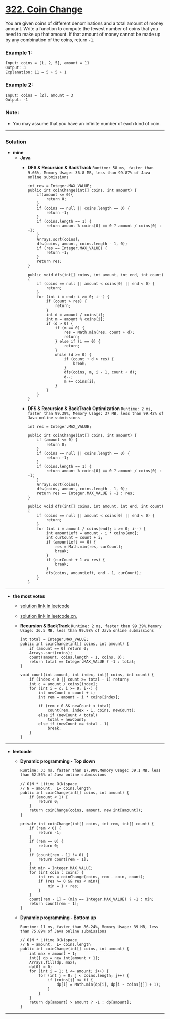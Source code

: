 # [322. Coin Change](https://leetcode.com/problems/coin-change/)

You are given coins of different denominations and a total amount of money amount. Write a function to compute the fewest number of coins that you need to make up that amount. If that amount of money cannot be made up by any combination of the coins, return `-1`.

### Example 1:
```
Input: coins = [1, 2, 5], amount = 11
Output: 3 
Explanation: 11 = 5 + 5 + 1
```

### Example 2:
```
Input: coins = [2], amount = 3
Output: -1
```

### Note:
* You may assume that you have an infinite number of each kind of coin.

---

### Solution
* **mine**
  * **Java**
    * **DFS & Recursion & BackTrack** `Runtime: 58 ms, faster than 9.66%, Memory Usage: 36.8 MB, less than 99.87% of Java online submissions`
      ```
      int res = Integer.MAX_VALUE;
      public int coinChange(int[] coins, int amount) {
          if(amount <= 0){
              return 0;
          }
          if (coins == null || coins.length == 0) {
              return -1;
          }
          if (coins.length == 1) {
              return amount % coins[0] == 0 ? amount / coins[0] : -1;
          }
          Arrays.sort(coins);
          dfs(coins, amount, coins.length - 1, 0);
          if (res == Integer.MAX_VALUE) {
              return -1;
          }
          return res;
      }

      public void dfs(int[] coins, int amount, int end, int count) {
          if (coins == null || amount < coins[0] || end < 0) {
              return;
          }
          for (int i = end; i >= 0; i--) {
              if (count > res) {
                  return;
              }
              int d = amount / coins[i];
              int m = amount % coins[i];
              if (d > 0) {
                  if (m == 0) {
                      res = Math.min(res, count + d);
                      return;
                  } else if (i == 0) {
                      return;
                  }
                  while (d >= 0) {
                      if (count + d > res) {
                          break;
                      }
                      dfs(coins, m, i - 1, count + d);
                      d--;
                      m += coins[i];
                  }
              }
          }
      }
      ```
      
    * **DFS & Recursion & BackTrack Optimization** `Runtime: 2 ms, faster than 99.39%, Memory Usage: 37 MB, less than 99.42% of Java online submissions`
      ```
      int res = Integer.MAX_VALUE;

      public int coinChange(int[] coins, int amount) {
          if (amount <= 0) {
              return 0;
          }
          if (coins == null || coins.length == 0) {
              return -1;
          }
          if (coins.length == 1) {
              return amount % coins[0] == 0 ? amount / coins[0] : -1;
          }
          Arrays.sort(coins);
          dfs(coins, amount, coins.length - 1, 0);
          return res == Integer.MAX_VALUE ? -1 : res;
      }

      public void dfs(int[] coins, int amount, int end, int count) {
          if (coins == null || amount < coins[0] || end < 0) {
              return;
          }
          for (int i = amount / coins[end]; i >= 0; i--) {
              int amountLeft = amount - i * coins[end];
              int curCount = count + i;
              if (amountLeft == 0) {
                  res = Math.min(res, curCount);
                  break;
              }
              if (curCount + 1 >= res) {
                  break;
              }
              dfs(coins, amountLeft, end - 1, curCount);
          }
      }
      ```
  
---

* **the most votes**

  * [solution link in leetcode](https://leetcode.com/problems/coin-change/discuss/77438/Java-recursive-solution-3ms)
  * [solution link in leetcode.cn](https://leetcode-cn.com/problems/coin-change/solution/dfsjian-zhi-2ms-ji-bai-100bi-dphuan-kuai-by-iejepw/), 

  * **Recursion & BackTrack** `Runtime: 2 ms, faster than 99.39%,Memory Usage: 36.5 MB, less than 99.98% of Java online submissions`
    ```
    int total = Integer.MAX_VALUE;
    public int coinChange(int[] coins, int amount) {
        if (amount == 0) return 0;
        Arrays.sort(coins);
        count(amount, coins.length - 1, coins, 0);
        return total == Integer.MAX_VALUE ? -1 : total;
    }

    void count(int amount, int index, int[] coins, int count) {
        if (index < 0 || count >= total - 1) return;
        int c = amount / coins[index];
        for (int i = c; i >= 0; i--) {
            int newCount = count + i;
            int rem = amount - i * coins[index];

            if (rem > 0 && newCount < total)
                count(rem, index - 1, coins, newCount);
            else if (newCount < total)
                total = newCount;
            else if (newCount >= total - 1)
                break;
        }
    }
    ```

---


* **leetcode**
  * **Dynamic programming - Top down** 
    
    `Runtime: 33 ms, faster than 17.98%,Memory Usage: 39.1 MB, less than 62.56% of Java online submissions`
    ```
    // O(N * L)time O(N)space
    // N = amount,  L= coins.length
    public int coinChange(int[] coins, int amount) {
        if (amount < 1) {
            return 0;
        }
        return coinChange(coins, amount, new int[amount]);
    }

    private int coinChange(int[] coins, int rem, int[] count) {
        if (rem < 0) {
            return -1;
        }
        if (rem == 0) {
            return 0;
        }
        if (count[rem - 1] != 0) {
            return count[rem - 1];
        }
        int min = Integer.MAX_VALUE;
        for (int coin : coins) {
            int res = coinChange(coins, rem - coin, count);
            if (res >= 0 && res < min){
                min = 1 + res;
            }
        }
        count[rem - 1] = (min == Integer.MAX_VALUE) ? -1 : min;
        return count[rem - 1];
    }
    ```
  
  * **Dynamic programming - Bottom up** 
    
    `Runtime: 11 ms, faster than 86.24%, Memory Usage: 39 MB, less than 75.89% of Java online submissions`
    ```
    // O(N * L)time O(N)space
    // N = amount,  L= coins.length
    public int coinChange(int[] coins, int amount) {
        int max = amount + 1;
        int[] dp = new int[amount + 1];
        Arrays.fill(dp, max);
        dp[0] = 0;
        for (int i = 1; i <= amount; i++) {
            for (int j = 0; j < coins.length; j++) {
                if (coins[j] <= i) {
                    dp[i] = Math.min(dp[i], dp[i - coins[j]] + 1);
                }
            }
        }
        return dp[amount] > amount ? -1 : dp[amount];
    }
    ```
  
  
  
---
